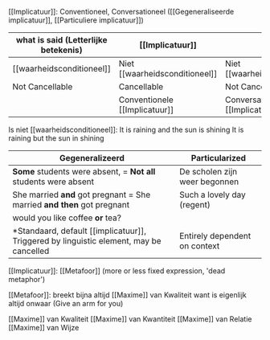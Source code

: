 
[[Implicatuur]]: Conventioneel, Conversationeel ([[Gegeneraliseerde implicatuur]], [[Particuliere implicatuur]])

| what is said (Letterlijke betekenis)             | [[Implicatuur]]                |                             |
| ------------------------- | ------------------------------ | --------------------------- |
| [[waarheidsconditioneel]] | Niet [[waarheidsconditioneel]] | Niet [[waarheidsconditioneel]]  |
| Not Cancellable           | Cancellable                    | Not Cancellable             |
|                           | Conventionele [[Implicatuur]]      | Conversationele [[Implicatuur]] |
   

Is niet [[waarheidsconditioneel]]:
It is raining and the sun is shining
It is raining but the sun in shining

| Gegeneralizeerd                                                                    | Particularized                |
| ---------------------------------------------------------------------------------- | ----------------------------- |
| **Some** students were absent, = **Not all** students were absent                  | De scholen zijn weer begonnen |
| She married **and** got pregnant = She married **and then** got pregnant           | Such a lovely day (regent)    |
| would you like coffee **or** tea?                                                  |                               |
| *Standaard, default [[implicatuur]], Triggered by linguistic element, may be cancelled | Entirely dependent on context |

[[Implicatuur]]: [[Metafoor]] (more or less fixed expression, 'dead metaphor')

[[Metafoor]]: breekt bijna altijd [[Maxime]] van Kwaliteit want is eigenlijk altijd onwaar (Give an arm for you)

[[Maxime]] van Kwaliteit
[[Maxime]] van Kwantiteit
[[Maxime]] van Relatie
[[Maxime]] van Wijze